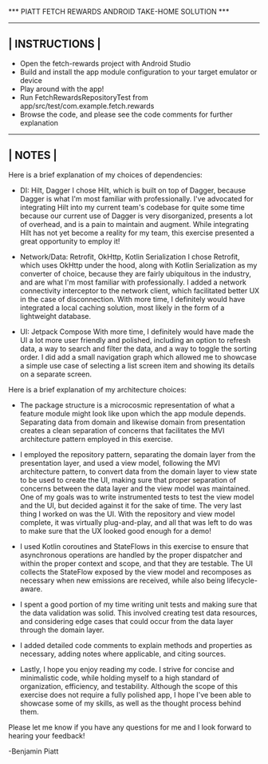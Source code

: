 *** PIATT FETCH REWARDS ANDROID TAKE-HOME SOLUTION ***

----------------
| INSTRUCTIONS |
----------------
* Open the fetch-rewards project with Android Studio
* Build and install the app module configuration to your target emulator or device
* Play around with the app!
* Run FetchRewardsRepositoryTest from app/src/test/com.example.fetch.rewards
* Browse the code, and please see the code comments for further explanation

---------
| NOTES |
---------
Here is a brief explanation of my choices of dependencies:

- DI: Hilt, Dagger
  I chose Hilt, which is built on top of Dagger, because Dagger is what I'm most familiar with professionally.
  I've advocated for integrating Hilt into my current team's codebase for quite some time because
  our current use of Dagger is very disorganized, presents a lot of overhead, and is a pain to maintain and augment.
  While integrating Hilt has not yet become a reality for my team, this exercise presented a great opportunity to employ it!

- Network/Data: Retrofit, OkHttp, Kotlin Serialization
  I chose Retrofit, which uses OkHttp under the hood, along with Kotlin Serialization as my converter of choice,
  because they are fairly ubiquitous in the industry, and are what I'm most familiar with professionally.
  I added a network connectivity interceptor to the network client, which facilitated better UX in the case of disconnection.
  With more time, I definitely would have integrated a local caching solution, most likely in the form of a lightweight database.

- UI: Jetpack Compose
  With more time, I definitely would have made the UI a lot more user friendly and polished, including an option to refresh data,
  a way to search and filter the data, and a way to toggle the sorting order. I did add a small navigation graph
  which allowed me to showcase a simple use case of selecting a list screen item and showing its details on a separate screen.

Here is a brief explanation of my architecture choices:

- The package structure is a microcosmic representation of what a feature module might look like upon which the app module depends.
  Separating data from domain and likewise domain from presentation creates a clean separation of concerns that facilitates
  the MVI architecture pattern employed in this exercise.

- I employed the repository pattern, separating the domain layer from the presentation layer, and used a view model,
  following the MVI architecture pattern, to convert data from the domain layer to view state to be used to create the UI,
  making sure that proper separation of concerns between the data layer and the view model was maintained.
  One of my goals was to write instrumented tests to test the view model and the UI, but decided against it for the sake of time.
  The very last thing I worked on was the UI. With the repository and view model complete, it was virtually plug-and-play,
  and all that was left to do was to make sure that the UX looked good enough for a demo!

- I used Kotlin coroutines and StateFlows in this exercise to ensure that asynchronous operations are handled by the proper dispatcher
  and within the proper context and scope, and that they are testable. The UI collects the StateFlow exposed by the view model
  and recomposes as necessary when new emissions are received, while also being lifecycle-aware.

- I spent a good portion of my time writing unit tests and making sure that the data validation was solid. 
  This involved creating test data resources, and considering edge cases that could occur from the data layer through the domain layer.

- I added detailed code comments to explain methods and properties as necessary, adding notes where applicable, and citing sources.

- Lastly, I hope you enjoy reading my code. I strive for concise and minimalistic code,
  while holding myself to a high standard of organization, efficiency, and testability.
  Although the scope of this exercise does not require a fully polished app,
  I hope I've been able to showcase some of my skills, as well as the thought process behind them.

Please let me know if you have any questions for me and I look forward to hearing your feedback!

-Benjamin Piatt